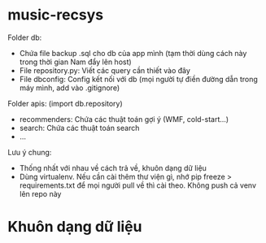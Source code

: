 # music-recsys
Folder db:
- Chứa file backup .sql cho db của app mình (tạm thời dùng cách này trong thời gian Nam đẩy lên host)
- File repository.py: Viết các query cần thiết vào đây
- File dbconfig: Config kết nối với db (mọi người tự điền đường dẫn trong máy mình, add vào .gitignore)

Folder apis: (import db.repository)
- recommenders: Chứa các thuật toán gợi ý (WMF, cold-start...)
- search: Chứa các thuật toán search
- ...

Lưu ý chung:
- Thống nhất với nhau về cách trả về, khuôn dạng dữ liệu
- Dùng virtualenv. Nếu cần cài thêm thư viện gì, nhớ pip freeze > requirements.txt để mọi người pull về thì cài theo. Không push cả venv lên repo này


# Khuôn dạng dữ liệu
